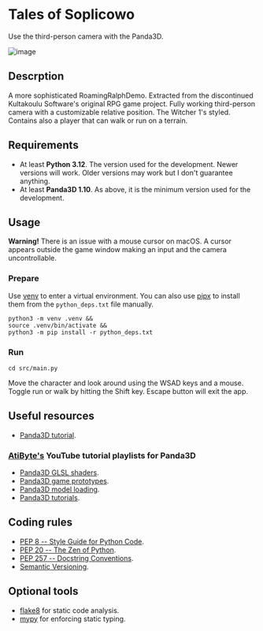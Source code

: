 # Tales of Soplicowo

Use the third-person camera with the Panda3D.

![image](main_screenshot.png "Tales of Soplicowo main screenshot")

## Descrption

A more sophisticated RoamingRalphDemo. Extracted from the discontinued Kultakoulu Software's original RPG game project. Fully working third-person camera with a customizable relative position. The Witcher 1's styled. Contains also a player that can walk or run on a terrain.

## Requirements

- At least **Python 3.12**. The version used for the development. Newer versions will work. Older versions may work but I don't guarantee anything.
- At least **Panda3D 1.10**. As above, it is the minimum version used for the development.

## Usage

**Warning!** There is an issue with a mouse cursor on macOS. A cursor appears outside the game window making an input and the camera uncontrollable. 

### Prepare

Use [venv](https://docs.python.org/3/library/venv.html) to enter a virtual environment. You can also use [pipx](https://pipx.pypa.io/latest/) to install them from the `python_deps.txt` file manually.

```shell
python3 -m venv .venv &&
source .venv/bin/activate &&
python3 -m pip install -r python_deps.txt
```

### Run

```shell
cd src/main.py
```


Move the character and look around using the WSAD keys and a mouse. Toggle run or walk by hitting the Shift key. Escape button will exit the app.

## Useful resources

- [Panda3D tutorial](https://github.com/fireclawthefox/panda3d-tutorial).

### [AtiByte's](https://www.youtube.com/@atibyte) YouTube tutorial playlists for Panda3D

- [Panda3D GLSL shaders](https://www.youtube.com/playlist?list=PL1P11yPQAo7p7rwLfMYvcxdzRBLwue7O2).
- [Panda3D game prototypes](https://www.youtube.com/playlist?list=PL1P11yPQAo7rMvtIxF1kedMQOacdXxr-e).
- [Panda3D model loading](https://www.youtube.com/playlist?list=PL1P11yPQAo7r198TGKomijJpwZGWO3EUg).
- [Panda3D tutorials](https://www.youtube.com/playlist?list=PL1P11yPQAo7oEAGuPcqMnn9ZWHLWP3-Lc).

## Coding rules

- [PEP 8 -- Style Guide for Python Code](https://www.python.org/dev/peps/pep-0008/).
- [PEP 20 -- The Zen of Python](https://www.python.org/dev/peps/pep-0020/).
- [PEP 257 -- Docstring Conventions](https://www.python.org/dev/peps/pep-0257/).
- [Semantic Versioning](https://semver.org).

## Optional tools

- [flake8](https://pypi.org/project/flake8/) for static code analysis.
- [mypy](https://www.mypy-lang.org/) for enforcing static typing.
